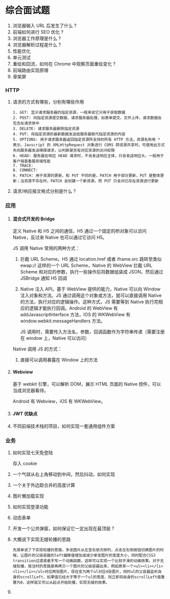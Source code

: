 # 综合面试题



1. 浏览器输入 URL 后发生了什么 ?
2. 前端如何进行 SEO 优化 ?
3. 浏览器工作原理是什么 ?
4. 浏览器解析过程是什么 ?
5. 性能优化
6. 单元测试
7. 重绘和回流，如何在 Chrome 中观察页面重绘变化 ?
8. 前端路由实现原理
9. 骨架屏



### HTTP

1. 请求的方式有哪些，分别有哪些作用

   ```
   1. GET: 显示请求服务器的指定资源，一般来说它只用于获取数据
   2. POST: 向指定资源提交数据，请求服务器处理，如表单提交、文件上传，请求数据会包含在请求体中
   3. DELETE: 请求服务器删除指定资源
   4. PUT: 将指定资源的最新数据发送给服务器取代指定资源的内容
   5. OPTIONS: 用于请求服务器返回指定资源所支持的所有 HTTP 方法，资源名称用 * 表示。Javscript 的 XMLHttpRequest 对象进行 CORS 跨资源共享时，可使用此方式先向服务器发送嗅探请求，以判断是否有对应资源的访问权限
   6. HEAD: 服务器在响应 HEAD 请求时，不会发送响应主体，只会发送响应头，一般用于客户端查看服务端性能
   7. TRACE:
   8. CONNECT: 
   9. PATCH: 用于资源的更新，和 PUT 不同的是，PATCH 用于部分更新，PUT 是整体更新；当资源不存在时，PATCH 会创建一个新资源，而 PUT 只会对已存在资源进行更新
   ```

   

2. 请求/响应报文格式分别是什么 ?

   




### 应用

1. #### 混合式开发的 Bridge

   定义 Native 和 H5 之间的通信，H5 通过一个固定的桥对象可以访问 Native，反过来 Native 也可以通过它访问 H5。

   JS 调用 Native 常用的两种方式：

   1. 拦截 URL Scheme。H5 通过 location.href 或者 iframe.src 跳转至类似 ewap:// 这样的一个 URL Scheme，Native 的 WebView 拦截 URL Scheme 和对应的参数，执行一些操作后将数据组装成 JSON，然后通过 JSBridge 通知 H5 回调

   2. Native 注入 API。基于 WebView 提供的能力，Native 可以向 Window 注入对象和方法。JS 通过调用这个对象或方法，就可以直接调用 Native 的方法，执行对应的逻辑操作。这种方式，JS 需要等到 Native 执行完相应的逻辑才能执行回调。Android 的 WebView 有 addJavascriptInterface 方法，IOS 的 WKWebView 有 window.webkit.messageHandlers 方法。

      JS 调用时，需要传入方法名，参数，回调函数作为字符串传递（需要注册在 window 上，Native 可以访问）

   Native 调用 JS 的方式：

   1. 直接可以调用暴露在 Window 上的方法

2. #### Webview

   基于 webkit 引擎，可以解析 DOM，展示 HTML 页面的 Native 控件，可以当成浏览器看待。

   Android 有 Webview，iOS 有 WKWebView。

3. #### JWT 优缺点

4. 不同前端技术栈的项目，如何实现一套通用组件方案



### 业务

1. 如何实现七天免登陆

   存入 cookie

2. 一个气球从右上角移动到中间，然后抖动，如何实现

3. 一个关于外边距合并的高度计算

4. 图片懒加载实现

5. 如何实现登录功能

6. 动态表单

7. 开发一个公共弹窗，如何保证它一定出现在最顶层 ?

8. 大概说下实现无缝轮播的思路

   ```
   先简单说了下实现轮播的思路，多张图片从左至右依次排列，点击左右侧按钮切换图片的时候，让图片的父级容器的left偏移值增加或减少单张图片的宽度大小，同时配合CSS3 transition过渡或者手写一个动画函数，这样可以实现一个比较平滑的动画效果。对于无缝轮播，我当时的思路是再拷贝一个图片的父级容器出来，例如原来一个<ul><li></li><li></li></ul>对应两张图片，现在变为两个ul对应4张图片，同时ul的父容器监听自身的scrollLeft，如果值已经大于等于一个ul的宽度，则立即将自身的scrollLeft值重置为0，这样就又可以从起点开始轮播，实现无缝的效果。
   ```

9. 





